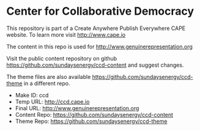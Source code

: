 # Center for Collaborative Democracy

This repository is part of a Create Anywhere Publish Everywhere CAPE website. To learn more visit http://www.cape.io

The content in this repo is used for http://www.genuinerepresentation.org

Visit the public content repository on github https://github.com/sundaysenergy/ccd-content and suggest changes.

The theme files are also available https://github.com/sundaysenergy/ccd-theme in a different repo.

* Make ID: ccd
* Temp URL: http://ccd.cape.io
* Final URL: http://www.genuinerepresentation.org
* Content Repo: https://github.com/sundaysenergy/ccd-content
* Theme Repo: https://github.com/sundaysenergy/ccd-theme
